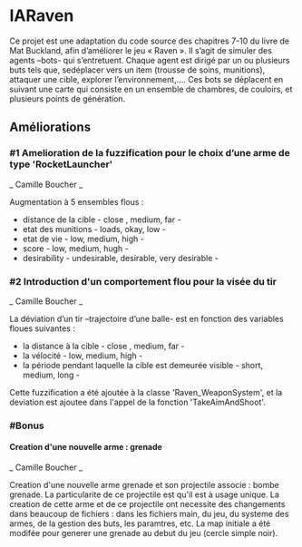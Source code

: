 # IARaven

Ce projet est une adaptation du code source des chapitres 7-10 du livre de Mat Buckland, afin d’améliorer le jeu « Raven ».
Il s’agit de simuler des agents –bots- qui s’entretuent. Chaque agent est dirigé par un ou plusieurs buts tels que, sedéplacer vers un item (trousse de soins, munitions), attaquer une cible, explorer l’environnement,.... Ces bots se déplacent en suivant une carte qui consiste en un ensemble de chambres, de couloirs, et plusieurs points de génération.

## Améliorations

### #1 Amelioration de la fuzzification pour le choix d’une arme de type 'RocketLauncher'
_ Camille Boucher _

Augmentation à 5 ensembles flous : 
- distance de la cible - close , medium, far - 
- etat des munitions - loads, okay, low -
- etat de vie - low, medium, high - 
- score - low, medium, hugh -
- desirability - undesirable, desirable, very desirable -


### #2 Introduction d'un comportement flou pour la visée du tir
_ Camille Boucher _

La déviation d’un tir –trajectoire d’une balle- est en fonction des variables floues suivantes : 
- la distance à la cible - close , medium, far - 
- la vélocité  - low, medium, high - 
- la période pendant laquelle la cible est demeurée visible - short, medium, long -

Cette fuzzification a été ajoutée à la classe 'Raven_WeaponSystem', et la deviation est ajoutee dans l'appel de la fonction 'TakeAimAndShoot'.




### #Bonus
#### Creation d'une nouvelle arme : grenade
_ Camille Boucher _

Creation d'une nouvelle arme grenade et son projectile associe : bombe grenade. La particularite de ce projectile est qu'il est à usage unique.
La creation de cette arme et de ce projectile ont necessite des changements dans beaucoup de fichiers : dans les fichiers main, du jeu, du systeme des armes, de la gestion des buts, les paramtres, etc.
La map initiale a été modifée pour generer une grenade au debut du jeu (cercle simple noir).

